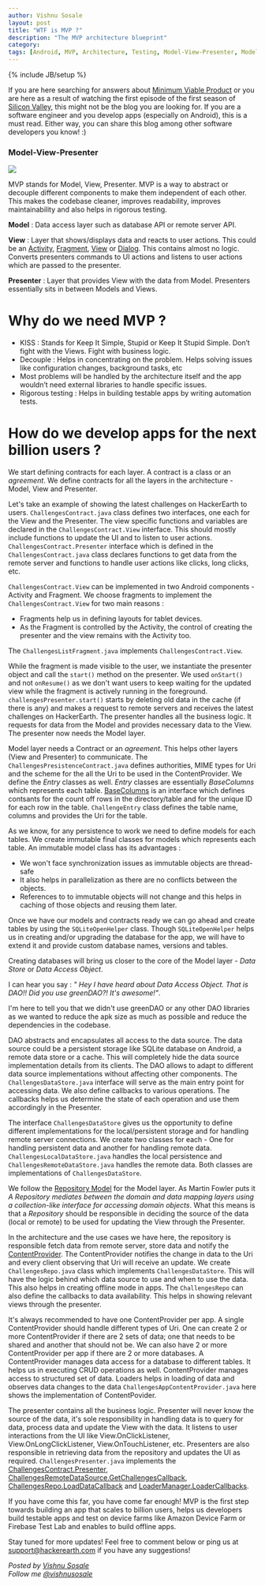 ```yaml
---
author: Vishnu Sosale
layout: post
title: "WTF is MVP ?"
description: "The MVP architecture blueprint"
category:
tags: [Android, MVP, Architecture, Testing, Model-View-Presenter, Model, View, Presenter, ContentProvider, Repository Model]
---
```

{% include JB/setup %}

If you are here searching for answers about [Minimum Viable Product](https://en.wikipedia.org/wiki/Minimum_viable_product) or you are here as a result of watching the first episode of the first season of [Silicon Valley](https://en.wikipedia.org/wiki/Silicon_Valley_(TV_series)), this might not be the blog you are looking for. If you are a software engineer and you develop apps (especially on Android), this is a must read. Either way, you can share this blog among other software developers you know! :)

### Model-View-Presenter ###
<img style="display: block;
    margin: 0 auto;"
    src="/images/wtf_mvp.gif" />

MVP stands for Model, View, Presenter. MVP is a way to abstract or decouple different components to make them independent of each other. This makes the codebase cleaner, improves readability, improves maintainability and also helps in rigorous testing.

**Model** : Data access layer such as database API or remote server API.

**View** : Layer that shows/displays data and reacts to user actions. This could be an [Activity](https://developer.android.com/reference/android/app/Activity.html), [Fragment](https://developer.android.com/reference/android/app/Fragment.html ), [View](https://developer.android.com/reference/android/view/View.html) or [Dialog](https://developer.android.com/reference/android/app/Dialog.html). This contains almost no logic. Converts presenters commands to UI actions and listens to user actions which are passed to the presenter.

**Presenter** : Layer that provides View with the data from Model. Presenters essentially sits in between Models and Views.

# Why do we need MVP ? #

+ KISS : Stands for Keep It Simple, Stupid or Keep It Stupid Simple. Don’t fight with the Views. Fight with business logic.
+ Decouple : Helps in concentrating on the problem. Helps solving issues like configuration changes, background tasks, etc
+ Most problems will be handled by the architecture itself and the app wouldn’t need external libraries to handle specific issues.
+ Rigorous testing : Helps in building testable apps by writing automation tests.

# How do we develop apps for the next billion users ? #

We start defining contracts for each layer. A contract is a class or an *agreement*. We define contracts for all the layers in the architecture - Model, View and Presenter.

Let's take an example of showing the latest challenges on HackerEarth to users. `ChallengesContract.java` class defines two interfaces, one each for the View and the Presenter. The view specific functions and variables are declared in the `ChallengesContract.View` interface. This should mostly include functions to update the UI and to listen to user actions. `ChallengesContract.Presenter` interface which is defined in the `ChallengesContract.java` class declares functions to get data from the remote server and functions to handle user actions like clicks, long clicks, etc.

<script src="https://gist.github.com/vishnusosale/8bcdf762c3fada6a51ae35d2262fe66f.js"></script>

`ChallengesContract.View` can be implemented in two Android components - Activity and Fragment. We choose fragments to implement the `ChallengesContract.View` for two main reasons :

+ Fragments help us in defining layouts for tablet devices.
+ As the Fragment is controlled by the Activity, the control of creating the presenter and the view remains with the Activity too.

The `ChallengesListFragment.java` implements `ChallengesContract.View`.

<script src="https://gist.github.com/vishnusosale/17dd228b7efba7312ee5c646937113d9.js"></script>

While the fragment is made visible to the user, we instantiate the presenter object and call the `start()` method on the presenter. We used `onStart()` and not `onResume()` as we don't want users to keep waiting for the updated view while the fragment is actively running in the foreground. `challengesPresenter.start()` starts by deleting old data in the cache (if there is any) and makes a request to remote servers and receives the latest challenges on HackerEarth. The presenter handles all the business logic. It requests for data from the Model and provides necessary data to the View. The presenter now needs the Model layer.

Model layer needs a Contract or an *agreement*. This helps other layers (View and Presenter) to communicate. The `ChallengesPresistenceContract.java` defines authorities, MIME types for Uri and the scheme for the all the Uri to be used in the ContentProvider. We define the *Entry* classes as well. *Entry* classes are essentially *BaseColumns* which represents each table. [BaseColumns](https://developer.android.com/reference/android/provider/BaseColumns.html) is an interface which defines contsants for the count off rows in the directory/table and for the unique ID for each row in the table. `ChallengeEntry` class defines the table name, columns and provides the Uri for the table.

<script src="https://gist.github.com/vishnusosale/83b2844fd9141b329e40321eb19da522.js"></script>

As we know, for any persistence to work we need to define models for each tables. We create immutable final classes for models which represents each table. An immutable model class has its advantages :

+ We won't face synchronization issues as immutable objects are thread-safe
+ It also helps in parallelization as there are no conflicts between the objects.
+ References to to immutable objects will not change and this helps in caching of those objects and reusing them later.

<script src="https://gist.github.com/vishnusosale/175b1c6a2206b5871f8aa3d9031af165.js"></script>

Once we have our models and contracts ready we can go ahead and create tables by using the `SQLiteOpenHelper` class. Though `SQLiteOpenHelper` helps us in creating and/or upgrading the database for the app, we will have to extend it and provide custom database names, versions and tables.

<script src="https://gist.github.com/vishnusosale/be19cb598a683df40c582afbca93bb09.js"></script>

 Creating databases will bring us closer to the core of the Model layer - *Data Store* or *Data Access Object*.

 I can hear you say : *" Hey I have heard about Data Access Object. That is DAO!! Did you use greenDAO?! It's awesome!"*.

 I'm here to tell you that we didn't use greenDAO or any other DAO libraries as we wanted to reduce the apk size as much as possible and reduce the dependencies in the codebase.

 DAO abstracts and encapsulates all access to the data source.  The data source could be a persistent storage like SQLite database on Android, a remote data store or a cache. This will completely hide the data source implementation details from its clients. The DAO allows to adapt to different data source implementations without affecting other components. The `ChallengesDataStore.java` interface will serve as the main entry point for accessing data. We also define callbacks to various operations. The callbacks helps us determine the state of each operation and use them accordingly in the Presenter.

 <script src="https://gist.github.com/vishnusosale/ee2c6f60bfac3271856071db6131a176.js"></script>

 The interface `ChallengesDataStore` gives us the opportunity to define different implementations for the local/persistent storage and for handling remote server connections. We create two classes for each - One for handling persistent data and another for handling remote data. `ChallengesLocalDataStore.java` handles the local persistence and `ChallengesRemoteDataStore.java` handles the remote data. Both classes are implementations of `ChallengesDataStore`.

 <script src="https://gist.github.com/vishnusosale/8a7826c7c3d44f43c6a1796445f7e7ad.js"></script>

 <script src="https://gist.github.com/vishnusosale/f7805c1ddde599818fd5d0bd7770a69a.js"></script>

 We follow the [Repository Model](http://martinfowler.com/eaaCatalog/repository.html) for the Model layer. As Martin Fowler puts it *A Repository mediates between the domain and data mapping layers using a collection-like interface for accessing domain objects*. What this means is that a *Repository* should be responsible in deciding the source of the data (local or remote) to be used for updating the View through the Presenter.

 In the architecture and the use cases we have here, the repository is responsible fetch data from remote server, store data and notify the [ContentProvider](https://developer.android.com/reference/android/content/ContentProvider.html). The ContentProvider notifies the change in data to the Uri and every client observing that Uri will receive an update. We create `ChallengesRepo.java` class which implements `ChallengesDataStore`. This will have the logic behind which data source to use and when to use the data. This also helps in creating offline mode in apps. The `ChallengesRepo` can also define the callbacks to data availability. This helps in showing relevant views through the presenter.

 <script src="https://gist.github.com/vishnusosale/0d876deb05cf806feba2c5569eb8f25d.js"></script>

 It's always recommended to have one ContentProvider per app. A single ContentProvider should handle different types of Uri. One can create 2 or more ContentProvider if there are 2 sets of data; one that needs to be shared and another that should not be. We can also have 2 or more ContentProvider per app if there are 2 or more databases. A ContentProvider manages data access for a database to different tables. It helps us in executing CRUD operations as well. ContentProvider manages access to structured set of data. Loaders helps in loading of data and observes data changes to the data  `ChallengesAppContentProvider.java` here shows the implementation of ContentPovider.

 <script src="https://gist.github.com/vishnusosale/07aee50c8e77d3f5c49e29fa80690e39.js"></script>

The presenter contains all the business logic. Presenter will never know the source of the data, it's sole responsibility in handling data is to query for data, process data and update the View with the data. It listens to user interactions from the UI like View.OnClickListener, View.OnLongClickListener, View.OnTouchListener, etc. Presenters are also responsible in retrieving data from the repository and updates the UI as required. `ChallengesPresenter.java` implements the [ChallengesContract.Presenter](https://gist.github.com/vishnusosale/8bcdf762c3fada6a51ae35d2262fe66f#file-challengescontract-java-L26), [ChallengesRemoteDataSource.GetChallengesCallback](https://gist.github.com/vishnusosale/ee2c6f60bfac3271856071db6131a176#file-challengesdatastore-java-L18), [ChallengesRepo.LoadDataCallback](https://gist.github.com/vishnusosale/0d876deb05cf806feba2c5569eb8f25d#file-challengesrepo-java-L59) and [LoaderManager.LoaderCallbacks<Cursor>](https://developer.android.com/reference/android/app/LoaderManager.LoaderCallbacks.html).

<script src="https://gist.github.com/vishnusosale/998802c63024ec730ddc33710228ba6c.js"></script>

If you have come this far, you have come far enough! MVP is the first step towards building an app that scales to billion users, helps us developers build testable apps and test on device farms like Amazon Device Farm or Firebase Test Lab and enables to build offline apps.

Stay tuned for more updates! Feel free to comment below or ping us at [support@hackerearth.com](mailto:support@hackerearth.com) if you have any suggestions!

*Posted by [Vishnu Sosale](http://hck.re/vishnu/)*  
*Follow me [@vishnusosale](http://twitter.com/vishnusosale)*
